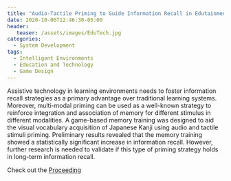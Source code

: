 ```yaml
---
title: "Audio-Tactile Priming to Guide Information Recall in Edutainment"
date: 2020-10-06T12:46:30-05:00
header:
   teaser: /assets/images/EduTech.jpg
categories:
  - System Development
tags:
  - Intelligent Environments
  - Education and Technology 
  - Game Design
---
```


Assistive technology in learning environments needs to foster information recall strategies as a 
primary advantage over traditional learning systems. Moreover, multi-modal priming can be used as 
a well-known strategy to reinforce integration and association of memory for different stimulus in 
different modalities. A game-based memory training was designed to aid the visual vocabulary acquisition 
of Japanese Kanji using audio and tactile stimuli priming. Preliminary results revealed that the 
memory training showed a statistically significant increase in information recall. However, further 
research is needed to validate if this type of priming strategy holds in long-term information recall.

Check out the [Proceeding][URL] 

[URL]: https://doi.org/10.1109/ICVRV47840.2019.00047

